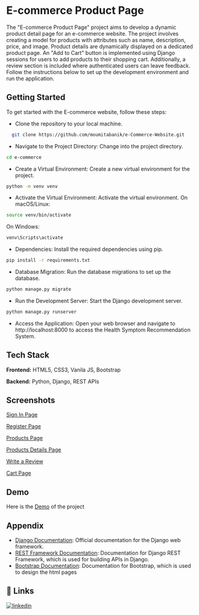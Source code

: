 
# E-commerce Product Page

The "E-commerce Product Page" project aims to develop a dynamic product detail page for an e-commerce website. The project involves creating a model for products with attributes such as name, description, price, and image. Product details are dynamically displayed on a dedicated product page. An "Add to Cart" button is implemented using Django sessions for users to add products to their shopping cart. Additionally, a review section is included where authenticated users can leave feedback. Follow the instructions below to set up the development environment and run the application.



## Getting Started

To get started with the E-commerce website, follow these steps:

- Clone the repository to your local machine.
```bash
  git clone https://github.com/moumitabanik/e-Commerce-Website.git

```
- Navigate to the Project Directory: Change into the project directory.
```bash
cd e-commerce
```
- Create a Virtual Environment: Create a new virtual environment for the project.
``` bash
python -m venv venv
```
- Activate the Virtual Environment: Activate the virtual environment.
On macOS/Linux:
``` bash
source venv/bin/activate
```
On Windows:
```bash
venv\Scripts\activate
```
- Dependencies: Install the required dependencies using pip.
```bash
pip install -r requirements.txt
```
- Database Migration: Run the database migrations to set up the database.
```bash
python manage.py migrate
```
- Run the Development Server: Start the Django development server.
```bash
python manage.py runserver
```
- Access the Application: Open your web browser and navigate to http://localhost:8000 to access the Health Symptom Recommendation System.
## Tech Stack

**Frontend:** HTML5, CSS3, Vanila JS, Bootstrap

**Backend:** Python, Django, REST APIs


## Screenshots

[Sign In Page](https://drive.google.com/file/d/18vJuSYnr85NSJNdKkEGa39zpmYi8KM11/view?usp=sharing)

[Register Page](https://drive.google.com/file/d/1Dr_Y2_5G5RdXnC1FaONKjHvDSExLX59q/view?usp=sharing)

[Products Page](https://drive.google.com/file/d/1by187GYhBmo-Otxwm5UncQgO7LjTpx8F/view?usp=sharing)

[Products Details Page](https://drive.google.com/file/d/1rS3LLJM6Y-JP1X6u2LxETlgjvV0_odSK/view?usp=sharing)

[Write a Review](https://drive.google.com/file/d/1G437sUpEJ62kQS_HwaqZYmuSQpWVlSHK/view?usp=sharing)

[Cart Page](https://drive.google.com/file/d/1oHUSvVz51yQETQVmrQbkZJ6hVrvsA73C/view?usp=sharing)

## Demo

Here is the [Demo](https://drive.google.com/file/d/1xG4aNj5PQUQQeKam74aIpOiNVHutGGA_/view) of the project 


## Appendix

- [Django Documentation](https://docs.djangoproject.com/en/5.0/): Official documentation for the Django web framework.
- [REST Framework Documentation](https://www.django-rest-framework.org/): Documentation for Django REST Framework, which is used for building APIs in Django.
- [Bootstrap Documentation](https://getbootstrap.com/docs/5.3/getting-started/introduction/): Documentation for Bootstrap, which is used to design the html pages
## 🔗 Links
[![linkedin](https://img.shields.io/badge/linkedin-0A66C2?style=for-the-badge&logo=linkedin&logoColor=white)](https://www.linkedin.com/in/moumita-banik/)

